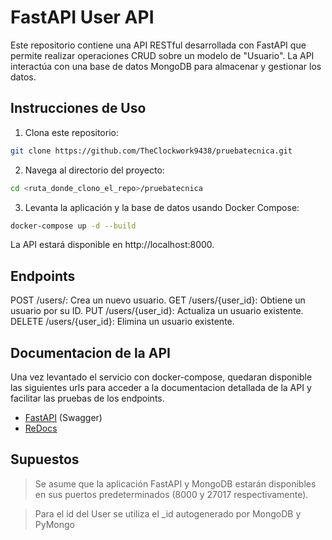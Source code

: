 # FastAPI User API

Este repositorio contiene una API RESTful desarrollada con FastAPI que permite realizar operaciones CRUD sobre un modelo de "Usuario". La API interactúa con una base de datos MongoDB para almacenar y gestionar los datos.

## Instrucciones de Uso

1. Clona este repositorio:

```bash
git clone https://github.com/TheClockwork9438/pruebatecnica.git
```

2. Navega al directorio del proyecto:

```bash
cd <ruta_donde_clono_el_repo>/pruebatecnica
```

3. Levanta la aplicación y la base de datos usando Docker Compose:

```bash
docker-compose up -d --build
```

La API estará disponible en http://localhost:8000.

## Endpoints

POST /users/: Crea un nuevo usuario.
GET /users/{user_id}: Obtiene un usuario por su ID.
PUT /users/{user_id}: Actualiza un usuario existente.
DELETE /users/{user_id}: Elimina un usuario existente.

## Documentacion de la API

Una vez levantado el servicio con docker-compose, quedaran disponible las siguientes urls para acceder a la documentacion detallada de la API y facilitar las pruebas de los endpoints. 

* [FastAPI](http://localhost:8000/docs) (Swagger)
* [ReDocs](http://localhost:8000/redoc)

## Supuestos

> Se asume que la aplicación FastAPI y MongoDB estarán disponibles en sus puertos predeterminados (8000 y 27017 respectivamente).

> Para el id del User se utiliza el _id autogenerado por MongoDB y PyMongo
